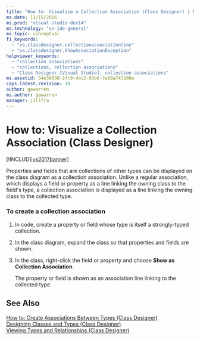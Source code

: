 ```yaml
---
title: "How to: Visualize a Collection Association (Class Designer) | Microsoft Docs"
ms.date: 11/15/2016
ms.prod: "visual-studio-dev14"
ms.technology: "vs-ide-general"
ms.topic: conceptual
f1_keywords: 
  - "vs.classdesigner.collectionassociationline"
  - "vs.classdesigner.ShowAssociationException"
helpviewer_keywords: 
  - "collection associations"
  - "collections, collection associations"
  - "Class Designer [Visual Studio], collection associations"
ms.assetid: 54e39838-2fc9-4dc2-85b6-7e88a743108e
caps.latest.revision: 10
author: gewarren
ms.author: gewarren
manager: jillfra
---
```

# How to: Visualize a Collection Association (Class Designer)
[!INCLUDE[vs2017banner](../includes/vs2017banner.md)]

Properties and fields that are collections of other types can be displayed on the class diagram as a collection association. Unlike a regular association, which displays a field or property as a line linking the owning class to the field's type, a collection association is displayed as a line linking the owning class to the collected type.  
  
### To create a collection association  
  
1. In code, create a property or field whose type is itself a strongly-typed collection.  
  
2. In the class diagram, expand the class so that properties and fields are shown.  
  
3. In the class, right-click the field or property and choose **Show as Collection Association**.  
  
     The property or field is shown as an association line linking to the collected type.  
  
## See Also  
 [How to: Create Associations Between Types (Class Designer)](../ide/how-to-create-associations-between-types-class-designer.md)   
 [Designing Classes and Types (Class Designer)](../ide/designing-classes-and-types-class-designer.md)   
 [Viewing Types and Relationships (Class Designer)](../ide/viewing-types-and-relationships-class-designer.md)
